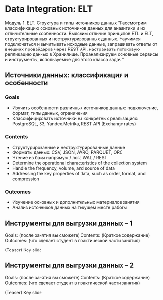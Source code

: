 # Data Integration: ELT

Модуль 1. ELT. Структура и типы источников данных	"Рассмотрим классификацию основных источников данных для аналитики и их отличительные особенности.
Выясним отличие принципов ETL и ELT, структурированных и неструктурированных данных. 
Научимся подключаться и вычитывать исходные данные, запрашивать ответы от внешних провайдеров через REST API, настраивать потоковую репликацию данных в Хранилище. 
Проанализируем основные сервисы и инструменты, используемые для этого класса задач."		


## Источники данных: классификация и особенности

### Goals

* Изучить особенности различных источников данных: подключение, формат, типы данных, ограничения
* Классифицировать источники на конкретных реализациях: PostgreSQL, S3, Yandex.Metrika, REST API (Exchange rates)

### Contents

* Структурированные и неструктурированные данные
* Форматы данных: CSV, JSON, AVRO, PARQUET, ORC
* Чтение из базы напрямую / лога WAL / REST
* Determine the operational characteristics of the collection system
* Handle the frequency, volume, and source of data
* Addressing the key properties of data, such as order, format, and compression

### Outcomes

* Изучение основных и дополнительных материалов занятия
* Анализ источников данных на текущем месте работы

## Инструменты для выгрузки данных – 1

Goals: (после занятия вы сможете)
Contents: (Краткое содержание)
Outcomes: (что сделает студент в практической части занятия)

(Teaser) Key slide

## Инструменты для выгрузки данных – 2

Goals: (после занятия вы сможете)
Contents: (Краткое содержание)
Outcomes: (что сделает студент в практической части занятия)

(Teaser) Key slide